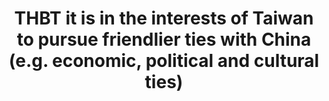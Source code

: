 ---
title: "THBT it is in the interests of Taiwan to pursue friendlier ties with China (e.g. economic, political and cultural ties)"
infoslide: ""
round: "Round 7"
weight: 7
videos: []
tags: ['China', 'International Relations']
layout: "motion"
categories: ["motions"]
---